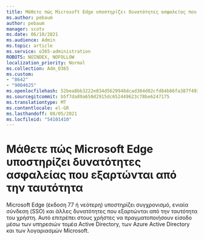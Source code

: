 ```yaml
---
title: Μάθετε πώς Microsoft Edge υποστηρίζει δυνατότητες ασφαλείας που εξαρτώνται από την ταυτότητα
ms.author: pebaum
author: pebaum
manager: scotv
ms.date: 06/10/2021
ms.audience: Admin
ms.topic: article
ms.service: o365-administration
ROBOTS: NOINDEX, NOFOLLOW
localization_priority: Normal
ms.collection: Adm_O365
ms.custom:
- "8642"
- "9004625"
ms.openlocfilehash: 52bea8bb3222e034d5629948dcad384d02cfd84b86fa387f493c3ad0abfc069a
ms.sourcegitcommit: b5f7da89a650d2915dc652449623c78be6247175
ms.translationtype: MT
ms.contentlocale: el-GR
ms.lasthandoff: 08/05/2021
ms.locfileid: "54101410"
---
```

# <a name="learn-how-microsoft-edge-supports-identity-dependent-security-features"></a>Μάθετε πώς Microsoft Edge υποστηρίζει δυνατότητες ασφαλείας που εξαρτώνται από την ταυτότητα

Microsoft Edge (έκδοση 77 ή νεότερη) υποστηρίζει συγχρονισμό, ενιαία σύνδεση (SSO) και άλλες δυνατότητες που εξαρτώνται από την ταυτότητα του χρήστη. Αυτό επιτρέπει στους χρήστες να πραγματοποιήσουν είσοδο μέσω των υπηρεσιών τομέα Active Directory, των Azure Active Directory και των λογαριασμών Microsoft.
